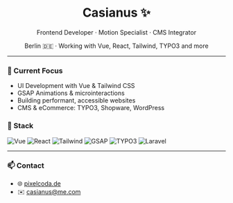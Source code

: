 <h1 align="center">Casianus ✨</h1>
<p align="center">Frontend Developer · Motion Specialist · CMS Integrator</p>
<p align="center">Berlin 🇩🇪 · Working with Vue, React, Tailwind, TYPO3 and more</p>

---

### 🚀 Current Focus
- UI Development with Vue & Tailwind CSS
- GSAP Animations & microinteractions
- Building performant, accessible websites
- CMS & eCommerce: TYPO3, Shopware, WordPress

### 🧰 Stack
![Vue](https://img.shields.io/badge/Vue-4FC08D?style=flat&logo=vue.js&logoColor=white)
![React](https://img.shields.io/badge/React-61DAFB?style=flat&logo=react&logoColor=black)
![Tailwind](https://img.shields.io/badge/TailwindCSS-38B2AC?style=flat&logo=tailwind-css&logoColor=white)
![GSAP](https://img.shields.io/badge/GSAP-88CE02?style=flat&logo=greensock&logoColor=white)
![TYPO3](https://img.shields.io/badge/TYPO3-F08000?style=flat&logo=typo3&logoColor=white)
![Laravel](https://img.shields.io/badge/Laravel-FF2D20?style=flat&logo=laravel&logoColor=white)

---

### 📫 Contact
- 🌐 [pixelcoda.de](https://pixelcoda.de)
- ✉️ [casianus@me.com](mailto:casianus@me.com)
